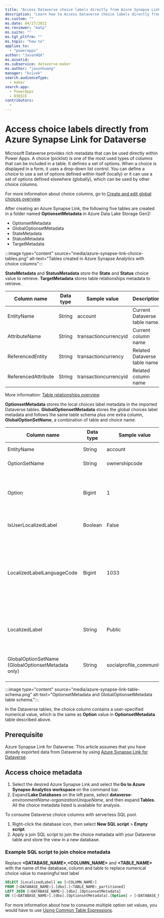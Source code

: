```yaml
---
title: "Access Dataverse choice labels directly from Azure Synapse Link for Dataverse | MicrosoftDocs"
description: "Learn how to Access Dataverse choice labels directly from Azure Synapse Link for Dataverse  with Power Apps"
ms.custom: ""
ms.date: 04/27/2022
ms.reviewer: "matp"
ms.suite: ""
ms.tgt_pltfrm: ""
ms.topic: "how-to"
applies_to: 
  - "powerapps"
author: "JasonHQX"
ms.assetid: 
ms.subservice: dataverse-maker
ms.author: "jasonhuang"
manager: "kvivek"
search.audienceType: 
  - maker
search.app: 
  - PowerApps
  - D365CE
contributors:
  - 
---
```

# Access choice labels directly from Azure Synapse Link for Dataverse

Microsoft Dataverse provides rich metadata that can be used directly within Power Apps. A choice (picklist) is one of the most used types of columns that can be included in a table. It defines a set of options. When a choice is displayed in a form, it uses a drop-down list control. You can define a choice to use a set of options defined within itself (locally) or it can use a set of options defined elsewhere (globally), which can be used by other choice columns.  

For more information about choice columns, go to [Create and edit global choices overview](create-edit-global-option-sets.md).

After creating an Azure Synapse Link, the following five tables are created in a folder named **OptionsetMetadata** in Azure Data Lake Storage Gen2:
- OptionsetMetadata
- GlobalOptionsetMetadata
- StateMetadata
- StatusMetadata
- TargetMetadata

:::image type="content" source="media/azure-synapse-link-choice-tables.png" alt-text="Tables created in Azure Synapse Analytics with choice columns":::

**StateMetadata** and **StatusMetadata** store the **State** and **Status** choice value to retrieve. **TargetMetadata** stores table relationships metadata to retrieve.

|Column name  |Data type  |Sample value  |Description  |
|---------|---------|---------|---------|
|EntityName   |String     |account      |Current Dataverse table name.    |
|AttributeName     |String     | transactioncurrencyid     | Current column name     |
|ReferencedEntity  | String     |  transactioncurrency   | Related Dataverse table name    |
|ReferencedAttribute    | String     | transactioncurrencyid    | Related column name      |

More information: [Table relationships overview](relationships-overview.md).

**OptionsetMetadata** stores the local choices label metadata in the imported Dataverse tables. **GlobalOptionsetMetadata** stores the global choices label metadata and follows the same table schema plus one extra column, **GlobalOptionSetName**, a combination of table and choice name.

|Column name  |Data type  |Sample value  |Description  |
|---------|---------|---------|---------|
|EntityName    | String    | account     | Dataverse table name.    |
|OptionSetName       | String     |ownershipcode      | Column name.   |
|Option  | Bigint      | 1      |  User-specified numerical label when the choice item is created.     |
|IsUserLocalizedLabel   | Boolean    | False     | Return False by default.    |
|LocalizedLabelLanguageCode   | Bigint     |1033     |  The language code of the choice label, such as 1033 for English (United States) or 1034 for Spanish (Spain).    |
|LocalizedLabel     | String    | Public     | User-specified text label when the choice item is created.          |
|GlobalOptionSetName (GlobalOptionsetMetadata only)   | String    | socialprofile_community    | a combination of table and choice name         |

:::image type="content" source="media/azure-synapse-link-table-schema.png" alt-text="OptionsetMetadata and GlobalOptionsetMetadata table schema.":::

In the Dataverse tables, the choice column contains a user-specified numerical value, which is the same as **Option** value in **OptionsetMetadata** table described above.

## Prerequisite

Azure Synapse Link for Dataverse. This article assumes that you have already exported data from Dataverse by using [Azure Synapse Link for Dataverse](export-to-data-lake.md).  

## Access choice metadata

1. Select the desired Azure Synapse Link and select the **Go to Azure Synapse Analytics workspace** on the command bar.   
1. Expand **Lake Databases** on the left pane, select **dataverse**-*environmentName*-*organizationUniqueName*, and then expand **Tables**.  
   All the choice metadata listed is available for analysis.

To consume Dataverse choice columns with serverless SQL pool.

1. Right-click the database icon, then select **New SQL script** > **Empty script**.
1. Apply a join SQL script to join the choice metadata with your Dataverse table and store the view in a new database.

### Example SQL script to join choice metadata
Replace **\<DATABASE_NAME\>**,**<COLUMN_NAME>** and **<TABLE_NAME>** with the name of the database, column and table to replace numerical choice value to meaningful text label

```sql
SELECT [LocalizedLabel] as [<COLUMN_NAME>] 
FROM [<DATABASE_NAME>].[dbo].[<TABLE_NAME>_partitioned] 
LEFT JOIN [<DATABASE_NAME>].[dbo].[OptionsetMetadata] 
ON ([<DATABASE_NAME>].[dbo].[OptionsetMetadata].[Option] = [<DATABASE_NAME>].[dbo].[<TABLE_NAME>_partitioned].[<COLUMN_NAME>] AND [<DATABASE_NAME>].[dbo].[OptionsetMetadata].[OptionSetName] = <COLUMN_NAME>)
```

For more information about how to consume multiple option set values, you would have to use [Using Common Table Expressions](/previous-versions/sql/sql-server-2008-r2/ms190766(v=sql.105)?redirectedfrom=MSDN).
